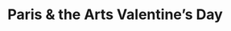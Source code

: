 ---
category: river
title: Paris & the Arts Valentine’s Day
class: paris-and-the-arts-valentines-day
cruiseline: Crystal River Cruises – Crystal Debussy
special-info: Excursions, tips & drinks included
price: 1159
nights: 5
cruise-url: http://www.planetcruise.co.uk/crystal-river-cruises/crystal-debussy/10-february-2018/108650?referrersiteid=970
---